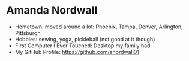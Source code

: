 # Amanda Nordwall

- Hometown: moved around a lot: Phoenix, Tampa, Denver, Arlington, Pittsburgh
- Hobbies: sewing, yoga, pickleball (not good at it though)
- First Computer I Ever Touched: Desktop my family had
- My GitHub Profile: <https://github.com/anordwall01>
